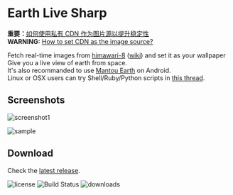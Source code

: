 Earth Live Sharp
===


**重要：**[如何使用私有 CDN 作为图片源以提升稳定性](https://github.com/bitdust/EarthLiveSharp/issues/32)  
**WARNING:** [How to set CDN as the image source?](https://github.com/bitdust/EarthLiveSharp/issues/32)  

Fetch real-time images from [himawari-8](http://himawari8.nict.go.jp/)  ([wiki](https://en.wikipedia.org/wiki/Himawari_8))  and set it as your wallpaper  
Give you a live view of earth from space.  
It's also recommanded to use [Mantou Earth](https://github.com/oxoooo/earth) on Android.  
Linux or OSX users can try Shell/Ruby/Python scripts in [this thread](https://www.v2ex.com/t/241563).
## Screenshots
![screenshot1](https://cloud.githubusercontent.com/assets/6072743/23821657/7d53554e-0674-11e7-8ccc-260070261967.png)

![sample](https://cloud.githubusercontent.com/assets/6072743/11613290/6af013a8-9c56-11e5-8d7e-553cc8226d5a.png)  
## Download
Check the [latest release](https://github.com/bitdust/EarthLiveSharp/releases).

![license](https://img.shields.io/github/license/bitdust/earthlivesharp.svg)
![Build Status](https://travis-ci.org/bitdust/EarthLiveSharp.svg)
![downloads](https://img.shields.io/github/downloads/bitdust/earthlivesharp/total.svg)
